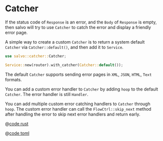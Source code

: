 # Catcher

If the status code of `Response` is an error, and the `Body` of `Response` is empty, then salvo will try to use `Catcher` to catch the error and display a friendly error page.

A simple way to create a custom `Catcher` is to return a system default `Catcher` via `Catcher::default()`, and then add it to `Service`.

```rust
use salvo::catcher::Catcher;

Service::new(router).with_catcher(Catcher::default());
```

The default `Catcher` supports sending error pages in `XML`, `JSON`, `HTML`, `Text` formats.

You can add a custom error handler to `Catcher` by adding `hoop` to the default `Catcher`. The error handler is still `Handler`.

You can add multiple custom error catching handlers to `Catcher` through `hoop`. The custom error handler can call the `FlowCtrl::skip_next` method after handling the error to skip next error handlers and return early.

<CodeGroup>
  <CodeGroupItem title="main.rs" active>

@[code rust](../../../codes/custom-error-page/src/main.rs)

  </CodeGroupItem>
  <CodeGroupItem title="Cargo.toml">

@[code toml](../../../codes/custom-error-page/Cargo.toml)

  </CodeGroupItem>
</CodeGroup>